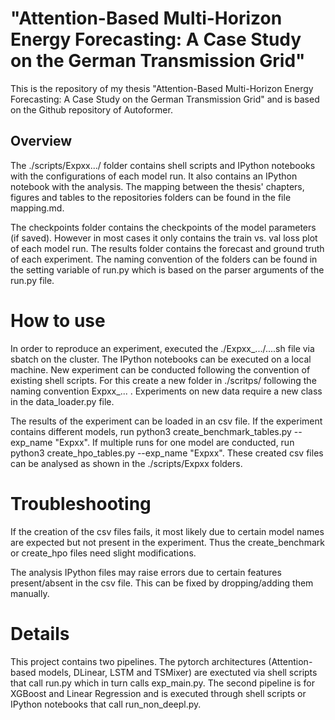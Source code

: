 # "Attention-Based Multi-Horizon Energy Forecasting: A Case Study on the German Transmission Grid"

This is the repository of my thesis "Attention-Based Multi-Horizon Energy Forecasting: A Case Study on the German Transmission Grid" and is based on the Github repository of Autoformer. 

## Overview

The ./scripts/Expxx.../ folder contains shell scripts and IPython notebooks with the configurations of each model run. It also contains an IPython notebook with the analysis. The mapping between the thesis' chapters, figures and tables to the repositories folders can be found in the file mapping.md.

The checkpoints folder contains the checkpoints of the model parameters (if saved). However in most cases it only contains the train vs. val loss plot of each model run. The results folder contains the forecast and ground truth of each experiment. The naming convention of the folders can be found in the setting variable of run.py which is based on the parser arguments of the run.py file. 

# How to use

In order to reproduce an experiment, executed the ./Expxx_.../....sh file via sbatch on the cluster. The IPython notebooks can be executed on a local machine. New experiment can be conducted following the convention of existing shell scripts. For this create a new folder in ./scritps/ following the naming convention Expxx_... . Experiments on new data require a new class in the data_loader.py file.

The results of the experiment can be loaded in an csv file. If the experiment contains different models, run python3 create_benchmark_tables.py --exp_name "Expxx". If multiple runs for one model are conducted, run python3 create_hpo_tables.py --exp_name "Expxx". These created csv files can be analysed as shown in the ./scripts/Expxx folders.

# Troubleshooting

If the creation of the csv files fails, it most likely due to certain model names are expected but not present in the experiment. Thus the create_benchmark or create_hpo files need slight modifications. 

The analysis IPython files may raise errors due to certain features present/absent in the csv file. This can be fixed by dropping/adding them manually.

# Details

This project contains two pipelines. The pytorch architectures (Attention-based models, DLinear, LSTM and TSMixer) are exectuted via shell scripts that call run.py which in turn calls exp_main.py. The second pipeline is for XGBoost and Linear Regression and is executed through shell scripts or IPython notebooks that call run_non_deepl.py.






